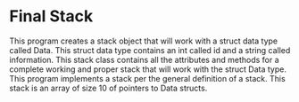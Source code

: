 # Final Stack
This program creates a stack object that will work with a struct data type called Data.
This struct data type contains an int called id and a string called information. This stack class contains all
the attributes and methods for a complete working and proper stack that will work with the struct Data
type. This program implements a stack per the general definition of a stack. This stack is an array of size 10 of pointers to Data structs.
